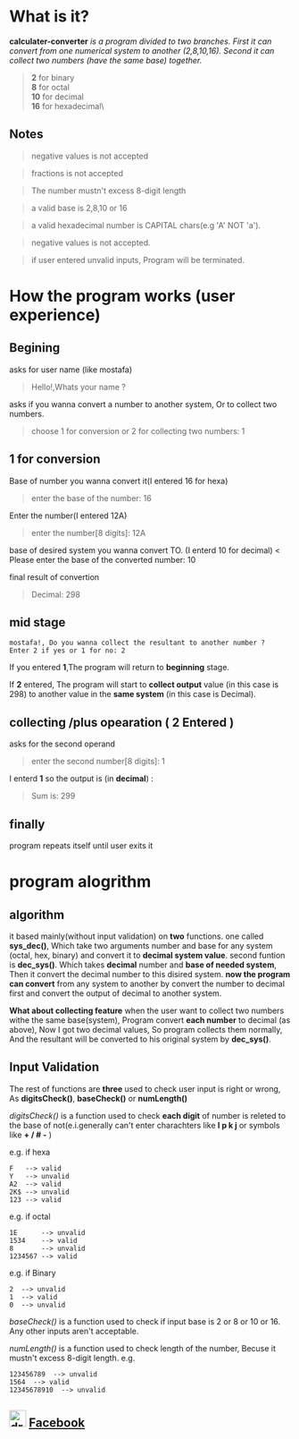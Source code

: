 # What is it?

**calculater-converter**
_is a program divided to two branches. First it can convert from one numerical system to another (2,8,10,16). Second it can collect two numbers (have the same base) together._

>**2** for binary\
>**8** for octal\
>**10** for decimal\
>**16** for hexadecimal\

## Notes
>negative values is not accepted

>fractions is not accepted

>The number mustn't excess 8-digit length

>a valid base is 2,8,10 or 16

>a valid hexadecimal number is CAPITAL chars(e.g 'A' NOT 'a').

>negative values is not accepted.

>if user entered unvalid inputs, Program will be terminated.

# How the program works (user experience)

## Begining 

asks for user name (like mostafa)
>Hello!,Whats your name ?

asks if you wanna convert a number to another system, Or to collect two numbers.
> choose 1 for conversion or 2 for collecting two numbers: 1

## 1 for conversion 

Base of number you wanna convert it(I entered 16 for hexa)
> enter the base of the number: 16

Enter the number(I entered 12A)
> enter the number[8 digits]: 12A

base of desired system you wanna convert TO. (I enterd 10 for decimal)
< Please enter the base of the converted number: 10

final result of convertion
> Decimal: 298

## mid stage 

```
mostafa!, Do you wanna collect the resultant to another number ?
Enter 2 if yes or 1 for no: 2
```

If you entered **1**,The program will return to **beginning** stage.

If **2** entered, The program will start to **collect output** value (in this case is 298) to another value in the **same system** (in this case is Decimal).


## collecting /plus opearation ( 2 Entered )

asks for the second operand 
> enter the second number[8 digits]: 1

I enterd **1** so the output is (in **decimal**) :
> Sum is: 299

## finally

program repeats itself until user exits it

# program alogrithm

## algorithm

it based mainly(without input validation) on **two** functions. one called **sys_dec()**, Which take two arguments number and base for any system (octal, hex, binary) and convert it to **decimal system value**.
second funtion is **dec_sys()**. Which takes **decimal** number and **base of needed system**, Then it convert the decimal number to this disired system.
**now the program can convert** from any system to another by convert the number to decimal first and convert the output of decimal to another system.

**What about collecting feature**
when the user want to collect two numbers withe the same base(system), Program convert **each number** to decimal (as above), Now I got two decimal values, So program collects them normally, And the resultant will be converted to his original system by **dec_sys()**.

## Input Validation

The rest of functions are **three** used to check user input is right or wrong, As **digitsCheck()**, **baseCheck()** or **numLength()**


_digitsCheck()_ is a function used to check **each digit** of number is releted to the base of not(e.i.generally can't enter charachters like **l p k j** or symbols like **+ / # -** )

e.g. if hexa
~~~
F   --> valid 
Y   --> unvalid 
A2  --> valid 
2K$ --> unvalid 
123 --> valid 
~~~

e.g. if octal
~~~
1E      --> unvalid 
1534    --> valid 
8       --> unvalid 
1234567 --> valid 
~~~

e.g. if Binary
~~~
2  --> unvalid 
1  --> valid 
0  --> unvalid 
~~~


_baseCheck()_ is a function used to check if input base is 2 or 8 or 10 or 16. Any other inputs aren't acceptable.

_numLength()_ is a function used to check length of the number, Becuse it mustn't excess 8-digit length.
e.g.
~~~
123456789  --> unvalid 
1564  --> valid 
12345678910  --> unvalid 
~~~


## <img src="https://upload.wikimedia.org/wikipedia/commons/1/1b/Facebook_icon.svg" alt="drawing" width="30" height="30" /> [Facebook](https://www.facebook.com/profile.php?id=100006473238307)
